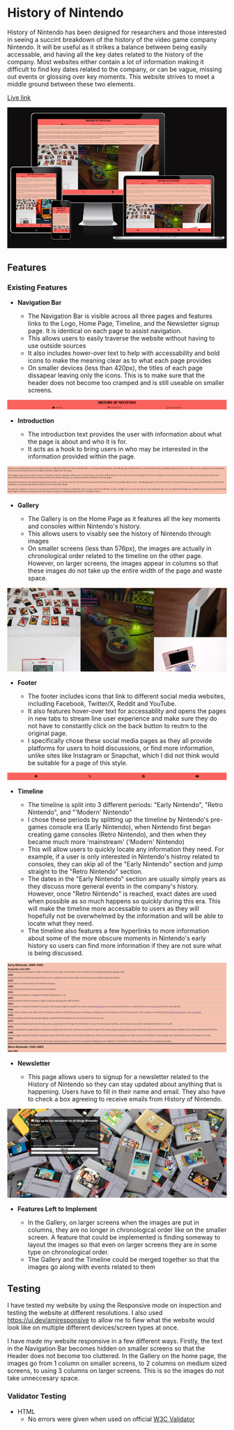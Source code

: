 # History of Nintendo

History of Nintendo has been designed for researchers and those interested in seeing a succint breakdown of the history of the video game company Nintendo. It will be useful as it strikes a balance between being easily accessable, and having all the key dates related to the history of the company. Most websites either contain a lot of information making it difficult to find key dates related to the company, or can be vague, missing out events or glossing over key moments. This website strives to meet a middle ground between these two elements.

[Live link](https://jftjenkins.github.io/Portfolio-1/index.html)

![Responsive Example](readme_media/Responsive.png)

## Features

### Existing Features

- __Navigation Bar__

  - The Navigation Bar is visible across all three pages and features links to the Logo, Home Page, Timeline, and the Newsletter signup page. It is identical on each page to assist navigation.
  - This allows users to easily traverse the website without having to use outside sources
  - It also includes hower-over text to help with accessability and bold icons to make the meaning clear as to what each page provides
  - On smaller devices (less than 420px), the titles of each page dissapear leaving only the icons. This is to make sure that the header does not become too cramped and is still useable on smaller screens.

![Header with Nav Bar](readme_media/Header.png)

- __Introduction__

  - The introduction text provides the user with information about what the page is about and who it is for.
  - It acts as a hook to bring users in who may be interested in the information provided within the page.

![Introduction page](readme_media/Intro.png)

- __Gallery__

  - The Gallery is on the Home Page as it features all the key moments and consoles within Nintendo's history.
  - This allows users to visably see the history of Nintendo through images
  - On smaller screens (less than 576px), the images are actually in chronological order related to the timeline on the other page. However, on larger screens, the images appear in columns so that these images do not take up the entire width of the page and waste space.

![Gallery](readme_media/Gallery.png)

- __Footer__

  - The footer includes icons that link to different social media websites, including Facebook, Twitter/X, Reddit and YouTube.
  - It also features hover-over text for accessablity and opens the pages in new tabs to stream line user experience and make sure they do not have to constantly click on the back button to reutrn to the original page.
  - I specifically chose these social media pages as they all provide platforms for users to hold discussions, or find more information, unlike sites like Instagram or Snapchat, which I did not think would be suitable for a page of this style.

![Footer](readme_media/Footer.png)

- __Timeline__

  - The timeline is split into 3 different periods: "Early Nintendo", "Retro Nintendo", and "'Modern' Nintendo"
  - I chose these periods by splitting up the timeline by Nintendo's pre-games console era (Early Nintendo), when Nintendo first began creating game consoles (Retro Nintendo), and then when they became much more 'mainstream' ('Modern' Nintendo)
  - This will allow users to quickly locate any information they need. For example, if a user is only interested in Nintendo's histroy related to consoles, they can skip all of the "Early Nintendo" section and jump straight to the "Retro Nintendo" section.
  - The dates in the "Early Nintendo" section are usually simply years as they discuss more general events in the company's history. However, once "Retro Nintendo" is reached, exact dates are used when possible as so much happens so quickly during this era. This will make the timeline more accessable to users as they will hopefully not be overwhelmed by the information and will be able to locate what they need.
  - The timeline also features a few hyperlinks to more information about some of the more obscure moments in Nintendo's early history so users can find more information if they are not sure what is being discussed.

![Timeline](readme_media/Timeline.png)

- __Newsletter__

  - This page allows users to signup for a newsletter related to the History of Nintendo so they can stay updated about anything that is happening. Users have to fill in their name and email. They also have to check a box agreeing to receive emails from History of Nintendo.

![Newsletter](readme_media/Newsletter.png)

- __Features Left to Implement__

  - In the Gallery, on larger screens when the images are put in columns, they are no longer in chronological order like on the smaller screen. A feature that could be implemented is finding someway to layout the images so that even on larger screens they are in some type on chronological order.
  - The Gallery and the Timeline could be merged together so that the images go along with events related to them


## Testing

I have tested my website by using the Responsive mode on inspection and testing the website at different resolutions. I also used https://ui.dev/amiresponsive to allow me to fiew what the website would look like on multiple different devices/screen types at once.

I have made my website responsive in a few different ways. Firstly, the text in the Navigation Bar becomes hidden on smaller screens so that the Header does not become too cluttered. In the Gallery on the home page, the images go from 1 column on smaller screens, to 2 columns on medium sized screens, to using 3 columns on larger screens. This is so the images do not take unneccesary space.

### Validator Testing

- HTML
  - No errors were given when used on official [W3C Validator]()
